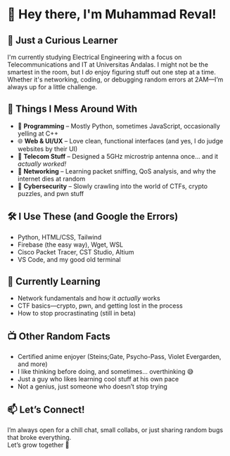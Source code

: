# 👋 Hey there, I'm Muhammad Reval!

## 🌱 Just a Curious Learner
I'm currently studying Electrical Engineering with a focus on Telecommunications and IT at Universitas Andalas. I might not be the smartest in the room, but I *do* enjoy figuring stuff out one step at a time. Whether it's networking, coding, or debugging random errors at 2AM—I’m always up for a little challenge.

## 🧰 Things I Mess Around With
- 🧠 **Programming** – Mostly Python, sometimes JavaScript, occasionally yelling at C++
- 🌐 **Web & UI/UX** – Love clean, functional interfaces (and yes, I do judge websites by their UI)
- 📡 **Telecom Stuff** – Designed a 5GHz microstrip antenna once... and it *actually worked!*
- 📶 **Networking** – Learning packet sniffing, QoS analysis, and why the internet dies at random
- 🔐 **Cybersecurity** – Slowly crawling into the world of CTFs, crypto puzzles, and pwn stuff

## 🛠 I Use These (and Google the Errors)
- Python, HTML/CSS, Tailwind  
- Firebase (the easy way), Wget, WSL  
- Cisco Packet Tracer, CST Studio, Altium  
- VS Code, and my good old terminal  

## 📘 Currently Learning
- Network fundamentals and how it *actually* works  
- CTF basics—crypto, pwn, and getting lost in the process  
- How to stop procrastinating (still in beta)

## 📺 Other Random Facts
- Certified anime enjoyer (Steins;Gate, Psycho-Pass, Violet Evergarden, and more)
- I like thinking before doing, and sometimes... overthinking 😅
- Just a guy who likes learning cool stuff at his own pace
- Not a genius, just someone who doesn’t stop trying

## 📫 Let’s Connect!
I’m always open for a chill chat, small collabs, or just sharing random bugs that broke everything.  
Let’s grow together 🚀
